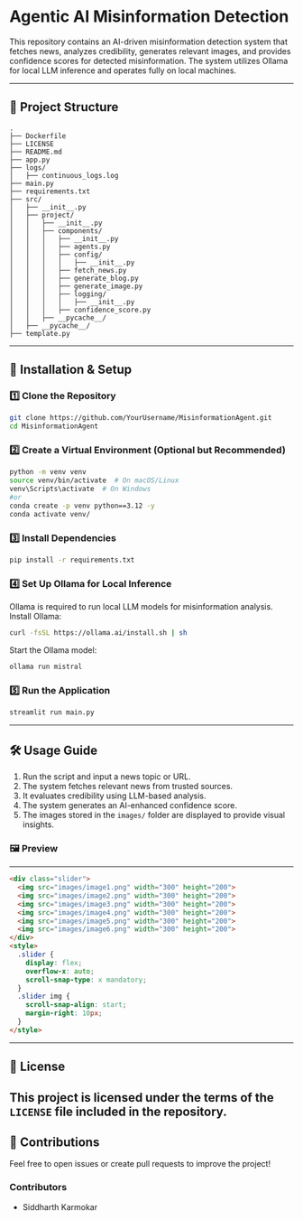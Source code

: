 # Agentic AI Misinformation Detection
This repository contains an AI-driven misinformation detection system that fetches news, analyzes credibility, generates relevant images, and provides confidence scores for detected misinformation. The system utilizes Ollama for local LLM inference and operates fully on local machines.

---
## 📂 Project Structure
```
.
├── Dockerfile                
├── LICENSE                   
├── README.md                 
├── app.py                    
├── logs/                      
│   ├── continuous_logs.log    
├── main.py                   
├── requirements.txt           
├── src/                       
│   ├── __init__.py            
│   ├── project/               
│   │   ├── __init__.py        
│   │   ├── components/        
│   │   │   ├── __init__.py    
│   │   │   ├── agents.py      
│   │   │   ├── config/        
│   │   │   │   ├── __init__.py
│   │   │   ├── fetch_news.py  
│   │   │   ├── generate_blog.py 
│   │   │   ├── generate_image.py 
│   │   │   ├── logging/       
│   │   │   │   ├── __init__.py
│   │   │   ├── confidence_score.py 
│   │   ├── __pycache__/       
│   ├── __pycache__/           
├── template.py               
```
---
## 🚀 Installation & Setup
### 1️⃣ Clone the Repository
```sh
git clone https://github.com/YourUsername/MisinformationAgent.git
cd MisinformationAgent
```
### 2️⃣ Create a Virtual Environment (Optional but Recommended)
```sh
python -m venv venv
source venv/bin/activate  # On macOS/Linux
venv\Scripts\activate  # On Windows
#or
conda create -p venv python==3.12 -y
conda activate venv/
```
### 3️⃣ Install Dependencies
```sh
pip install -r requirements.txt
```
### 4️⃣ Set Up Ollama for Local Inference
Ollama is required to run local LLM models for misinformation analysis.
Install Ollama:
```sh
curl -fsSL https://ollama.ai/install.sh | sh
```
Start the Ollama model:
```sh
ollama run mistral
```
### 5️⃣ Run the Application
```sh
streamlit run main.py
```
---
## 🛠 Usage Guide
1. Run the script and input a news topic or URL.
2. The system fetches relevant news from trusted sources.
3. It evaluates credibility using LLM-based analysis.
4. The system generates an AI-enhanced confidence score.
5. The images stored in the `images/` folder are displayed to provide visual insights.

### 🖼 Preview
---
```html
<div class="slider">
  <img src="images/image1.png" width="300" height="200">
  <img src="images/image2.png" width="300" height="200">
  <img src="images/image3.png" width="300" height="200">
  <img src="images/image4.png" width="300" height="200">
  <img src="images/image5.png" width="300" height="200">
  <img src="images/image6.png" width="300" height="200">
</div>
<style>
  .slider {
    display: flex;
    overflow-x: auto;
    scroll-snap-type: x mandatory;
  }
  .slider img {
    scroll-snap-align: start;
    margin-right: 10px;
  }
</style>
```
---
## 📜 License
This project is licensed under the terms of the `LICENSE` file included in the repository.
---
## 🤝 Contributions
Feel free to open issues or create pull requests to improve the project!
### Contributors
- Siddharth Karmokar

